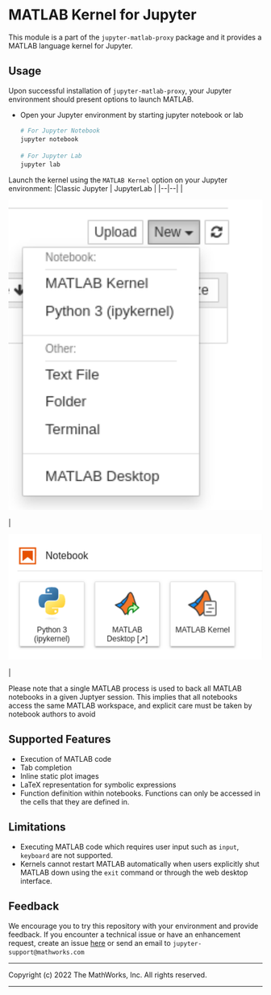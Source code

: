 # MATLAB Kernel for Jupyter

This module is a part of the `jupyter-matlab-proxy` package and it provides a MATLAB language kernel for Jupyter.

## Usage

Upon successful installation of `jupyter-matlab-proxy`, your Jupyter environment should present options to launch MATLAB.

* Open your Jupyter environment by starting jupyter notebook or lab
  ```bash
  # For Jupyter Notebook
  jupyter notebook

  # For Jupyter Lab
  jupyter lab 
  ```

Launch the kernel using the `MATLAB Kernel` option on your Jupyter environment:
|Classic Jupyter | JupyterLab |
|--|--|
|<p align="center"><img width="600" src="../../img/classic-jupyter.png"></p> | <p align="center"><img width="600" src="../../img/jupyterlab-notebook-section.png"></p> |

Please note that a single MATLAB process is used to back all MATLAB notebooks in a given Juptyer session. This implies that all notebooks access the same MATLAB workspace, and explicit care must be taken by notebook authors to avoid 


## Supported Features
* Execution of MATLAB code
* Tab completion
* Inline static plot images
* LaTeX representation for symbolic expressions
* Function definition within notebooks. Functions can only be accessed in the cells that they are defined in.

## Limitations
* Executing MATLAB code which requires user input such as `input`, `keyboard` are not supported.
* Kernels cannot restart MATLAB automatically when users explicitly shut MATLAB down using the `exit` command or through the web desktop interface.

## Feedback

We encourage you to try this repository with your environment and provide feedback.
If you encounter a technical issue or have an enhancement request, create an issue [here](https://github.com/mathworks/jupyter-matlab-proxy/issues) or send an email to `jupyter-support@mathworks.com`

----

Copyright (c) 2022 The MathWorks, Inc. All rights reserved.

----
